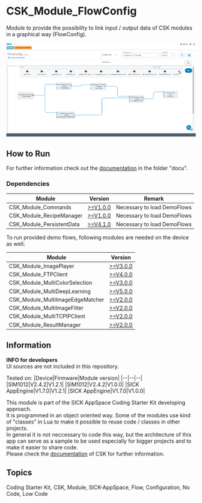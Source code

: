 # CSK_Module_FlowConfig

Module to provide the possibility to link input / output data of CSK modules in a graphical way (FlowConfig).  

![](./docu/media/UI_Screenshot.png)

## How to Run

For further information check out the [documentation](https://raw.githack.com/SICKAppSpaceCodingStarterKit/CSK_Module_FlowConfig/main/docu/CSK_Module_FlowConfig.html) in the folder "docu".

### Dependencies

|Module|Version|Remark|
|--|--|--|
|CSK_Module_Commands|[>=V1.0.0](https://github.com/SICKAppSpaceCodingStarterKit/CSK_Module_Commands)|Necessary to load DemoFlows|
|CSK_Module_RecipeManager|[>=V1.0.0](https://github.com/SICKAppSpaceCodingStarterKit/CSK_Module_RecipeManager)|Necessary to load DemoFlows|
|CSK_Module_PersistentData|[>=V4.1.0](https://github.com/SICKAppSpaceCodingStarterKit/CSK_Module_PersistentData)|Necessary to load DemoFlows|

To run provided demo flows, following modules are needed on the device as well:

|Module|Version|
|--|--|
|CSK_Module_ImagePlayer|[>=V3.0.0](https://github.com/SICKAppSpaceCodingStarterKit/CSK_Module_ImagePlayer)|
|CSK_Module_FTPClient|[>=V4.0.0](https://github.com/SICKAppSpaceCodingStarterKit/CSK_Module_FTPClient)|
|CSK_Module_MultiColorSelection|[>=V3.0.0](https://github.com/SICKAppSpaceCodingStarterKit/CSK_Module_MultiColorSelection)|
|CSK_Module_MultiDeepLearning|[>=V5.0.0](https://github.com/SICKAppSpaceCodingStarterKit/CSK_Module_MultiDeepLearning)|
|CSK_Module_MultiImageEdgeMatcher|[>=V2.0.0](https://github.com/SICKAppSpaceCodingStarterKit/CSK_Module_MultiImageEdgeMatcher)|
|CSK_Module_MultiImageFilter|[>=V2.0.0](https://github.com/SICKAppSpaceCodingStarterKit/CSK_Module_MultiImageFilter)|
|CSK_Module_MultiTCPIPClient|[>=V2.0.0](https://github.com/SICKAppSpaceCodingStarterKit/CSK_Module_MultiTCPIPClient)|
|CSK_Module_ResultManager|[>=V2.0.0](https://github.com/SICKAppSpaceCodingStarterKit/CSK_Module_ResultManager)|

## Information

**INFO for developers**  
UI sources are not included in this repository.  

Tested on:
|Device|Firmware|Module version|
|--|--|--|
|SIM1012|V2.4.2|V1.2.1|
|SIM1012|V2.4.2|V1.0.0|
|SICK AppEngine|V1.7.0|V1.2.1|
|SICK AppEngine|V1.7.0|V1.0.0|

This module is part of the SICK AppSpace Coding Starter Kit developing approach.  
It is programmed in an object oriented way. Some of the modules use kind of "classes" in Lua to make it possible to reuse code / classes in other projects.  
In general it is not neccessary to code this way, but the architecture of this app can serve as a sample to be used especially for bigger projects and to make it easier to share code.  
Please check the [documentation](https://github.com/SICKAppSpaceCodingStarterKit/.github/blob/main/docu/SICKAppSpaceCodingStarterKit_Documentation.md) of CSK for further information.  

## Topics

Coding Starter Kit, CSK, Module, SICK-AppSpace, Flow, Configuration, No Code, Low Code
